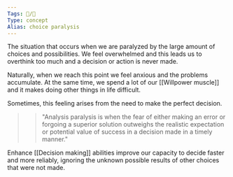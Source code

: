 ```yaml
---
Tags: 🧵/🌱
Type: concept
Alias: choice paralysis
---
```


The situation that occurs when we are paralyzed by the large amount of choices and possibilities. We feel overwhelmed and this leads us to overthink too much and a decision or action is never made.

Naturally, when we reach this point we feel anxious and the problems accumulate. At the same time, we spend a lot of our [[Willpower muscle]] and it makes doing other things in life difficult.

Sometimes, this feeling arises from the need to make the perfect decision.

>>"Analysis paralysis is when the fear of either making an error or forgoing a superior solution outweighs the realistic expectation or potential value of success in a decision made in a timely manner."

Enhance [[Decision making]] abilities improve our capacity to decide faster and more reliably, ignoring the unknown possible results of other choices that were not made.